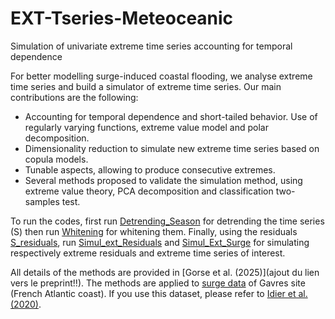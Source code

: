 # EXT-Tseries-Meteoceanic
Simulation of univariate extreme time series accounting for temporal dependence

For better modelling surge-induced coastal flooding, we analyse extreme time series and build a simulator of extreme time series. 
Our main contributions are the following:
- Accounting for temporal dependence and short-tailed behavior. Use of regularly varying functions, extreme value model and polar decomposition. 
- Dimensionality reduction to simulate new extreme time series based on copula models. 
- Tunable aspects, allowing to produce consecutive extremes.
- Several methods proposed to validate the simulation method, using extreme value theory, PCA decomposition and classification two-samples test. 

To run the codes, first run [Detrending_Season](./Detrending_Season.Rmd) for detrending the time series (S) then run [Whitening](./Whitening.Rmd) for whitening them. Finally, using the residuals [S_residuals](./residuals/S_residuals.csv), run [Simul_ext_Residuals](./Simul_ext_Residuals.Rmd) and [Simul_Ext_Surge](./Simul_Ext_Surge.Rmd) for simulating respectively extreme residuals and extreme time series of interest. 

All details of the methods are provided in [Gorse et al. (2025)](ajout du lien vers le preprint!!). The methods are applied to [surge data](./Data_Surge.csv) of Gavres site (French Atlantic coast). If you use this dataset, please refer to [Idier et al. (2020)](https://link.springer.com/article/10.1007/s11069-020-03882-4).
